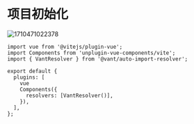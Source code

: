 # 项目初始化

![1710471022378](C:\Users\Lenovo\AppData\Roaming\Typora\typora-user-images\1710471022378.png)



```
import vue from '@vitejs/plugin-vue';
import Components from 'unplugin-vue-components/vite';
import { VantResolver } from '@vant/auto-import-resolver';

export default {
  plugins: [
    vue
    Components({
      resolvers: [VantResolver()],
    }),
  ],
};
```

